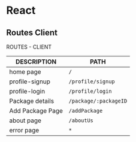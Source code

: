 # React 

Routes Client
--


ROUTES - CLIENT

|   DESCRIPTION     |           PATH          | 
| ----------------  | ----------------------- |
| home page         | `/`                     | 
| profile-signup    |`/profile/signup`        | 
| profile-login     |`/profile/login`         | 
| Package details   |`/package/:packageID`    |
| Add Package Page  |`/addPackage`            |
| about page        |`/aboutUs`               |
| error page        |`*`                      |


